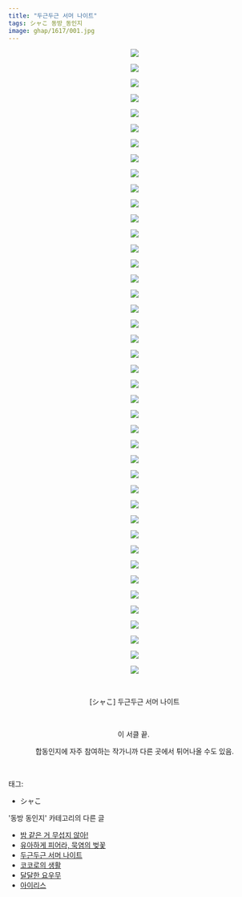 ```yaml
---
title: "두근두근 서머 나이트"
tags: シャこ 동방_동인지
image: ghap/1617/001.jpg
---
```

<div class="article">
<p style="text-align: center; clear: none; float: none;"><img src="{{ site.nasurl }}/ghap/1617/001.jpg"/></p>
<p style="text-align: center; clear: none; float: none;"><img src="{{ site.nasurl }}/ghap/1617/002.jpg"/></p>
<p style="text-align: center; clear: none; float: none;"><img src="{{ site.nasurl }}/ghap/1617/003.jpg"/></p>
<p style="text-align: center; clear: none; float: none;"><img src="{{ site.nasurl }}/ghap/1617/004.jpg"/></p>
<p style="text-align: center; clear: none; float: none;"><img src="{{ site.nasurl }}/ghap/1617/005.jpg"/></p>
<p style="text-align: center; clear: none; float: none;"><img src="{{ site.nasurl }}/ghap/1617/006.jpg"/></p>
<p style="text-align: center; clear: none; float: none;"><img src="{{ site.nasurl }}/ghap/1617/007.jpg"/></p>
<p style="text-align: center; clear: none; float: none;"><img src="{{ site.nasurl }}/ghap/1617/008.jpg"/></p>
<p style="text-align: center; clear: none; float: none;"><img src="{{ site.nasurl }}/ghap/1617/009.jpg"/></p>
<p style="text-align: center; clear: none; float: none;"><img src="{{ site.nasurl }}/ghap/1617/010.jpg"/></p>
<p style="text-align: center; clear: none; float: none;"><img src="{{ site.nasurl }}/ghap/1617/011.jpg"/></p>
<p style="text-align: center; clear: none; float: none;"><img src="{{ site.nasurl }}/ghap/1617/012.jpg"/></p>
<p style="text-align: center; clear: none; float: none;"><img src="{{ site.nasurl }}/ghap/1617/013.jpg"/></p>
<p style="text-align: center; clear: none; float: none;"><img src="{{ site.nasurl }}/ghap/1617/014.jpg"/></p>
<p style="text-align: center; clear: none; float: none;"><img src="{{ site.nasurl }}/ghap/1617/015.jpg"/></p>
<p style="text-align: center; clear: none; float: none;"><img src="{{ site.nasurl }}/ghap/1617/016.jpg"/></p>
<p style="text-align: center; clear: none; float: none;"><img src="{{ site.nasurl }}/ghap/1617/017.jpg"/></p>
<p style="text-align: center; clear: none; float: none;"><img src="{{ site.nasurl }}/ghap/1617/018.jpg"/></p>
<p style="text-align: center; clear: none; float: none;"><img src="{{ site.nasurl }}/ghap/1617/019.jpg"/></p>
<p style="text-align: center; clear: none; float: none;"><img src="{{ site.nasurl }}/ghap/1617/020.jpg"/></p>
<p style="text-align: center; clear: none; float: none;"><img src="{{ site.nasurl }}/ghap/1617/021.jpg"/></p>
<p style="text-align: center; clear: none; float: none;"><img src="{{ site.nasurl }}/ghap/1617/022.jpg"/></p>
<p style="text-align: center; clear: none; float: none;"><img src="{{ site.nasurl }}/ghap/1617/023.jpg"/></p>
<p style="text-align: center; clear: none; float: none;"><img src="{{ site.nasurl }}/ghap/1617/024.jpg"/></p>
<p style="text-align: center; clear: none; float: none;"><img src="{{ site.nasurl }}/ghap/1617/025.jpg"/></p>
<p style="text-align: center; clear: none; float: none;"><img src="{{ site.nasurl }}/ghap/1617/026.jpg"/></p>
<p style="text-align: center; clear: none; float: none;"><img src="{{ site.nasurl }}/ghap/1617/027.jpg"/></p>
<p style="text-align: center; clear: none; float: none;"><img src="{{ site.nasurl }}/ghap/1617/028.jpg"/></p>
<p style="text-align: center; clear: none; float: none;"><img src="{{ site.nasurl }}/ghap/1617/029.jpg"/></p>
<p style="text-align: center; clear: none; float: none;"><img src="{{ site.nasurl }}/ghap/1617/030.jpg"/></p>
<p style="text-align: center; clear: none; float: none;"><img src="{{ site.nasurl }}/ghap/1617/031.jpg"/></p>
<p style="text-align: center; clear: none; float: none;"><img src="{{ site.nasurl }}/ghap/1617/032.jpg"/></p>
<p style="text-align: center; clear: none; float: none;"><img src="{{ site.nasurl }}/ghap/1617/033.jpg"/></p>
<p style="text-align: center; clear: none; float: none;"><img src="{{ site.nasurl }}/ghap/1617/034.jpg"/></p>
<p style="text-align: center; clear: none; float: none;"><img src="{{ site.nasurl }}/ghap/1617/035.jpg"/></p>
<p style="text-align: center; clear: none; float: none;"><img src="{{ site.nasurl }}/ghap/1617/036.jpg"/></p>
<p style="text-align: center; clear: none; float: none;"><img src="{{ site.nasurl }}/ghap/1617/037.jpg"/></p>
<p style="text-align: center; clear: none; float: none;"><img src="{{ site.nasurl }}/ghap/1617/038.jpg"/></p>
<p style="text-align: center; clear: none; float: none;"><img src="{{ site.nasurl }}/ghap/1617/039.jpg"/></p>
<p style="text-align: center; clear: none; float: none;"><img src="{{ site.nasurl }}/ghap/1617/040.jpg"/></p>
<p style="text-align: center; clear: none; float: none;"><img src="{{ site.nasurl }}/ghap/1617/041.jpg"/></p>
<p style="text-align: center; clear: none; float: none;"><img src="{{ site.nasurl }}/ghap/1617/042.jpg"/></p>
<p style="text-align: center; clear: none; float: none;"><br/></p>
<p style="text-align: center; clear: none; float: none;">[シャこ] 두근두근 서머 나이트</p>
<p style="text-align: center; clear: none; float: none;"><br/></p>
<p style="text-align: center; clear: none; float: none;">이 서클 끝. </p>
<p style="text-align: center; clear: none; float: none;">합동인지에 자주 참여하는 작가니까 다른 곳에서 튀어나올 수도 있음.</p>
<p><br/></p>
</div><div class="tagTrail">
<p>태그: </p>
<ul>
<li>シャこ</li>
</ul>
</div><div class="another">
<p>'동방 동인지' 카테고리의 다른 글</p>
<ul>
<li><a href="/2016-08-16-ghap_1620">밤 같은 거 무섭지 않아!</a></li>
<li><a href="/2016-08-16-ghap_1618">유아하게 피어라, 묵염의 벚꽃</a></li>
<li><a href="/2016-08-16-ghap_1617">두근두근 서머 나이트</a></li>
<li><a href="/2016-08-16-ghap_1616">코코로의 생활</a></li>
<li><a href="/2016-08-16-ghap_1615">달달한 요우무</a></li>
<li><a href="/2016-08-16-ghap_1614">아이리스</a></li>
</ul>
</div><div class="cb_module cb_fluid">
<div class="cb_wrt cb_profile">
</div><!-- commentList close -->
</div>